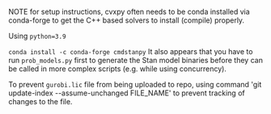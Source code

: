 NOTE for setup instructions, cvxpy often needs to be conda installed via conda-forge to get the C++ based solvers to install (compile) properly.

Using `python=3.9`

`conda install -c conda-forge cmdstanpy`
It also appears that you have to run `prob_models.py` first to generate the Stan model binaries before they can be called in more complex scripts (e.g. while using concurrency).

To prevent `gurobi.lic` file from being uploaded to repo, using command 'git update-index --assume-unchanged FILE_NAME' to prevent tracking of changes to the file.
